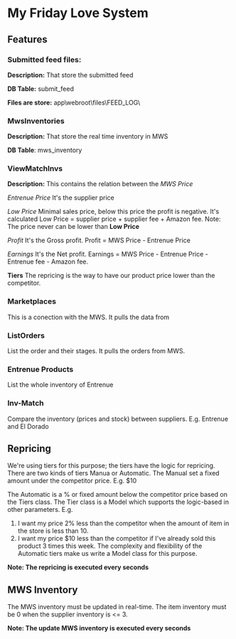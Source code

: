 # My Friday Love System

## Features
### Submitted feed files: 
**Description:**
That store the submitted feed 

**DB Table:** submit_feed

**Files are store:** app\webroot\files\FEED_LOG\

### MwsInventories
**Description:**
That store the real time inventory in MWS

**DB Table**: mws_inventory

### ViewMatchInvs
**Description:**
This contains the relation between the 
*MWS Price*

*Entrenue Price* It's the supplier price

*Low Price* Minimal sales price, below this price the profit is negative. It's calculated Low Price = supplier price + supplier fee + Amazon fee. Note: The price never can be lower than **Low Price**

*Profit* It's the Gross profit. Profit = MWS Price - Entrenue Price

*Earnings* It's the Net profit. Earnings = MWS Price - Entrenue Price - Entrenue fee - Amazon fee.

**Tiers** 
The repricing is the way to have our product price lower than the competitor.

### Marketplaces
This is a conection with the MWS. It pulls the data from

### ListOrders
List the order and their stages. It pulls the orders from MWS.

### Entrenue Products
List the whole inventory of Entrenue

### Inv-Match
Compare the inventory (prices and stock) between suppliers. E.g. Entrenue and El Dorado

## Repricing

We're using tiers for this purpose; the tiers have the logic for repricing.
There are two kinds of tiers Manua or Automatic.
The Manual set a fixed amount under the competitor price. E.g. $10

The Automatic is a % or fixed amount below the competitor price based on the Tiers class. The Tier class is a Model which supports the logic-based in other parameters. 
E.g. 
1. I want my price 2% less than the competitor when the amount of item in the store is less than 10.
2. I want my price $10 less than the competitor if I've already sold this product 3 times this week.
The complexity and flexibility of the Automatic tiers make us write a Model class for this purpose.

**Note: The repricing is executed every seconds**

## MWS Inventory

The MWS inventory must be updated in real-time. The item inventory must be 0 when the supplier inventory is <= 3.

**Note: The update MWS inventory is executed every seconds**


